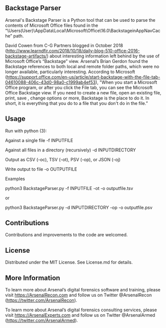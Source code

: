 ## Backstage Parser ##

Arsenal's Backstage Parser is a Python tool that can be used to parse the contents of Microsoft Office files found in the “\Users\(User)\AppData\Local\Microsoft\Office\16.0\BackstageinAppNavCache” path.

David Cowen from C-G Partners blogged in October 2018 (http://www.learndfir.com/2018/10/18/daily-blog-510-office-2016-backstage-artifacts/) about interesting information left behind by the use of Microsoft Office’s “Backstage” view. Arsenal’s Brian Gerdon found the Backstage references to both local and remote folder paths, which were no longer available, particularly interesting. According to Microsoft (https://support.office.com/en-us/article/start-backstage-with-the-file-tab-04610088-406c-43d0-98a0-c1999ab4ef53), "When you start a Microsoft Office program, or after you click the File tab, you can see the Microsoft Office Backstage view. If you need to create a new file, open an existing file, print, save , change options or more, Backstage is the place to do it. In short, it is everything that you do to a file that you don't do in the file.”

## Usage ##
Run with python (3): 

Against a single file -f INPUTFILE

Against all files in a directory (recursively) -d INPUTDIRECTORY

Output as CSV (-oc), TSV (-ot), PSV (-op), or JSON (-oj)

Write output to file -o OUTPUTFILE

Examples

python3 BackstageParser.py -f INPUTFILE -ot -o outputfile.tsv

or

python3 BackstageParser.py -d INPUTDIRECTORY -op -o outputfile.psv


## Contributions ##

Contributions and improvements to the code are welcomed.

## License ##

Distributed under the MIT License. See License.md for details.

## More Information ##

To learn more about Arsenal’s digital forensics software and training, please visit https://ArsenalRecon.com and follow us on Twitter @ArsenalRecon (https://twitter.com/ArsenalRecon).

To learn more about Arsenal’s digital forensics consulting services, please visit https://ArsenalExperts.com and follow us on Twitter @ArsenalArmed (https://twitter.com/ArsenalArmed).
